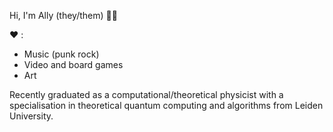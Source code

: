 Hi, I'm Ally (they/them) :rainbow_flag:

:heart: :
- Music (punk rock)
- Video and board games
- Art
 
Recently graduated as a computational/theoretical physicist with a specialisation 
in theoretical quantum computing and algorithms from Leiden University.<!--Currently looking for a job that combines my love for programming with the mathematical skills my
degree taught me; preferably in game dev/computer graphics.-->

